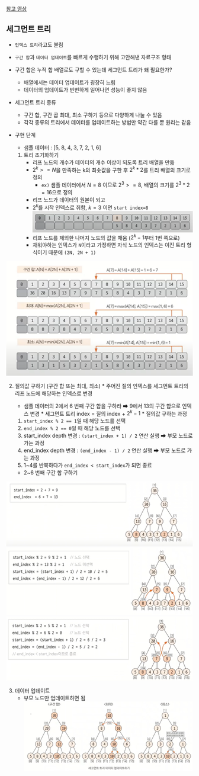 [참고 영상](https://www.youtube.com/watch?v=1d9sqmuLy-o&ab_channel=%ED%95%98%EB%A3%A8%EC%BD%94%EB%94%A9)

## 세그먼트 트리
* `인덱스 트리`라고도 불림
* `구간 합`과 `데이터 업데이트`를 빠르게 수행하기 위해 고안해낸 자료구조 형태


* 구간 합은 누적 합 배열로도 구할 수 있는데 세그먼트 트리가 왜 필요한가? 
  * 배열에서는 데이터 업데이트가 굉장히 느림 
  * 데이터의 업데이트가 빈번하게 일어나면 성능이 좋지 않음


* 세그먼트 트리 종류
  * 구간 합, 구간 곱 최대, 최소 구하기 등으로 다양하게 나눌 수 있음
  * 각각 종류의 트리에서 데이터를 업데이트하는 방법만 약간 다를 뿐 원리는 같음

  
* 구현 단계
  * 샘플 데이터 : [5, 8, 4, 3, 7, 2, 1, 6] 
  1. 트리 초기화하기
     * 리프 노드의 개수가 데이터의 개수 이상이 되도록 트리 배열을 만듦
     * $2^k >= N$을 만족하는 k의 최솟값을 구한 후 $2^k * 2$를 트리 배열의 크기로 정의
       * `ex)` 샘플 데이터에서 $N=8$ 이므로 $2^3 >= 8$, 배열의 크기를 $2^3 * 2 = 16$으로 정의
     * 리프 노드가 데이터의 원본이 되고
     * $2^k$를 시작 인덱스로 취함, $k=3$ 이면 `start index=8`
![img.png](../Img/img.png)
     * 리프 노드를 제외한 나머지 노드의 값을 채움 ($2^k-1$부터 1번 쪽으로)
     * 채워야하는 인덱스가 `N`이라고 가정하면 자식 노드의 인덱스는 이진 트리 형식이기 때문에 `(2N, 2N + 1)`

![img_1.png](../Img/img_1.png) 

  2. 질의값 구하기 (구간 합 또는 최대, 최소)
    * 주어진 질의 인덱스를 세그먼트 트리의 리프 노드에 해당하는 인덱스로 변경
      * 샘플 데이터의 2에서 6 번째 구간 합을 구하라 ➡ 9에서 13의 구간 합으로 인덱스 변경
    * 세그먼트 트리 index = 질의 index + $2^k-1$
    * 질의값 구하는 과정
      1. `start_index % 2 == 1`일 때 해당 노드를 선택
      2. `end_index % 2 == 0`일 때 해당 노드를 선택
      3. start_index depth 변경 : `(start_index + 1) / 2` 연산 실행 ➡ 부모 노드로 가는 과정 
      4. end_index depth 변경 : `(end_index - 1) / 2` 연산 실행 ➡ 부모 노드로 가는 과정
      5. 1~4를 반복하다가 `end_index < start_index`가 되면 종료

      * 2~6 번째 구간 합 구하기
      
![img_2.png](../Img/img_2.png) <br>
![img_3.png](../Img/img_3.png) <br>
![img_4.png](../Img/img_4.png)

  3. 데이터 업데이트
     * 부모 노드만 업데이트하면 됨
![img_6.png](../Img/img_5.png)